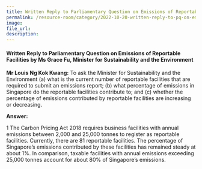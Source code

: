 ```yaml
---  
title: Written Reply to Parliamentary Question on Emissions of Reportable Facilities by Ms Grace Fu, Minister for Sustainability and the Environment
permalink: /resource-room/category/2022-10-20-written-reply-to-pq-on-emissions-of-reportable-facilities/
image:  
file_url:  
description:  
---  
```

#### Written Reply to Parliamentary Question on Emissions of Reportable Facilities by Ms Grace Fu, Minister for Sustainability and the Environment

**Mr Louis Ng Kok Kwang:** To ask the Minister for Sustainability and the Environment (a) what is the current number of reportable facilities that are required to submit an emissions report; (b) what percentage of emissions in Singapore do the reportable facilities contribute to; and (c) whether the percentage of emissions contributed by reportable facilities are increasing or decreasing.

**Answer:**

1 The Carbon Pricing Act 2018 requires business facilities with annual emissions between 2,000 and 25,000 tonnes to register as reportable facilities. Currently, there are 81 reportable facilities. The percentage of Singapore’s emissions contributed by these facilities has remained steady at about 1%. In comparison, taxable facilities with annual emissions exceeding 25,000 tonnes account for about 80% of Singapore’s emissions.
